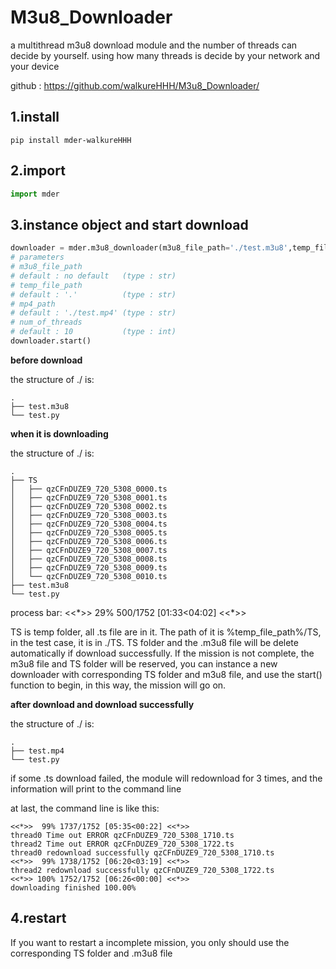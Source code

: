 # M3u8_Downloader
a multithread m3u8 download module and the number of threads can decide by yourself. using how many threads is decide by your network and your device

github : https://github.com/walkureHHH/M3u8_Downloader/

## 1.install
```shell
pip install mder-walkureHHH
```

## 2.import
```python
import mder
```

## 3.instance object and start download
```python
downloader = mder.m3u8_downloader(m3u8_file_path='./test.m3u8',temp_file_path='./',mp4_path='./test.mp4',num_of_threads=10)
# parameters
# m3u8_file_path
# default : no default   (type : str)
# temp_file_path
# default : '.'          (type : str)
# mp4_path
# default : './test.mp4' (type : str)
# num_of_threads
# default : 10           (type : int)
downloader.start()
```

**before download**

the structure of ./ is:
```
.
├── test.m3u8
└── test.py
```

**when it is downloading**

the structure of ./ is:
```
.
├── TS
│   ├── qzCFnDUZE9_720_5308_0000.ts
│   ├── qzCFnDUZE9_720_5308_0001.ts
│   ├── qzCFnDUZE9_720_5308_0002.ts
│   ├── qzCFnDUZE9_720_5308_0003.ts
│   ├── qzCFnDUZE9_720_5308_0004.ts
│   ├── qzCFnDUZE9_720_5308_0005.ts
│   ├── qzCFnDUZE9_720_5308_0006.ts
│   ├── qzCFnDUZE9_720_5308_0007.ts
│   ├── qzCFnDUZE9_720_5308_0008.ts
│   ├── qzCFnDUZE9_720_5308_0009.ts
│   └── qzCFnDUZE9_720_5308_0010.ts  
├── test.m3u8
└── test.py
```
process bar:  <<\*>>  29% 500/1752 [01:33<04:02] <<\*>> 

TS is temp folder, all .ts file are in it. The path of it is %temp_file_path%/TS, in the test case, it is in ./TS. TS folder and the .m3u8 file will be delete automatically if download successfully. If the mission is not complete, the m3u8 file and TS folder will be reserved, you can instance a new downloader with corresponding TS folder and m3u8 file, and use the start() function to begin, in this way, the mission will go on.

**after download and download successfully**

the structure of ./ is:
```
.
├── test.mp4
└── test.py
```

if some .ts download failed, the module will redownload for 3 times, and the information will print to the command line

at last, the command line is like this:
```
<<*>>  99% 1737/1752 [05:35<00:22] <<*>>
thread0 Time out ERROR qzCFnDUZE9_720_5308_1710.ts
thread2 Time out ERROR qzCFnDUZE9_720_5308_1722.ts
thread0 redownload successfully qzCFnDUZE9_720_5308_1710.ts
<<*>>  99% 1738/1752 [06:20<03:19] <<*>>
thread2 redownload successfully qzCFnDUZE9_720_5308_1722.ts
<<*>> 100% 1752/1752 [06:26<00:00] <<*>>
downloading finished 100.00%
```
## 4.restart
If you want to restart a incomplete mission, you only should use the corresponding TS folder and .m3u8 file

